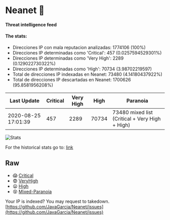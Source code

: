 # Neanet :hocho:
#### Threat intelligence feed
#### The stats:

- Direcciones IP con mala reputacion analizadas: 1774106 (100%)
- Direcciones IP determinadas como 'Critical':  457 (0.0257594529301%)
- Direcciones IP determinadas como 'Very High':  2289 (0.129022730322%)
- Direcciones IP determinadas como 'High':  70734 (3.98702219597)
- Total de direcciones IP indexadas en Neanet:  73480 (4.14180437922%)
- Total de direcciones IP descartadas en Neanet:  1700626 (95.8581956208%)

| Last Update | Critical | Very High | High | Paranoia |
| --- | --- | --- | --- | --- |
| 2020-08-25 17:01:39 | 457 | 2289 | 70734 | 73480 mixed list (Critical + Very High + High)|

![Stats](https://docs.google.com/spreadsheets/d/e/2PACX-1vSnaNMIXVabIpDJjufMlzH7poXnshF3mgd8Is1g9ytUEzVsP5my4Trn8f-xkoLLQ38xpL3HtmUexLo6/pubchart?oid=501124687&format=image)

For the historical stats go to: [link](/stats.csv)
## Raw
- :scream: [Critical](https://raw.githubusercontent.com/JavaGarcia/Neanet/master/blacklists/neanet_critical.txt)
- :fearful: [VeryHigh](https://raw.githubusercontent.com/JavaGarcia/Neanet/master/blacklists/neanet_veryHigh.txtt)
- :frowning: [High](https://raw.githubusercontent.com/JavaGarcia/Neanet/master/blacklists/neanet_high.txt)
- :dizzy_face: [Mixed-Paranoia](https://raw.githubusercontent.com/JavaGarcia/Neanet/master/blacklists/neanet_all.txt)


Your IP is indexed? You may request to takedown. [https://github.com/JavaGarcia/Neanet/issues](https://github.com/JavaGarcia/Neanet/issues)
























































































































































































































































































































































































































































